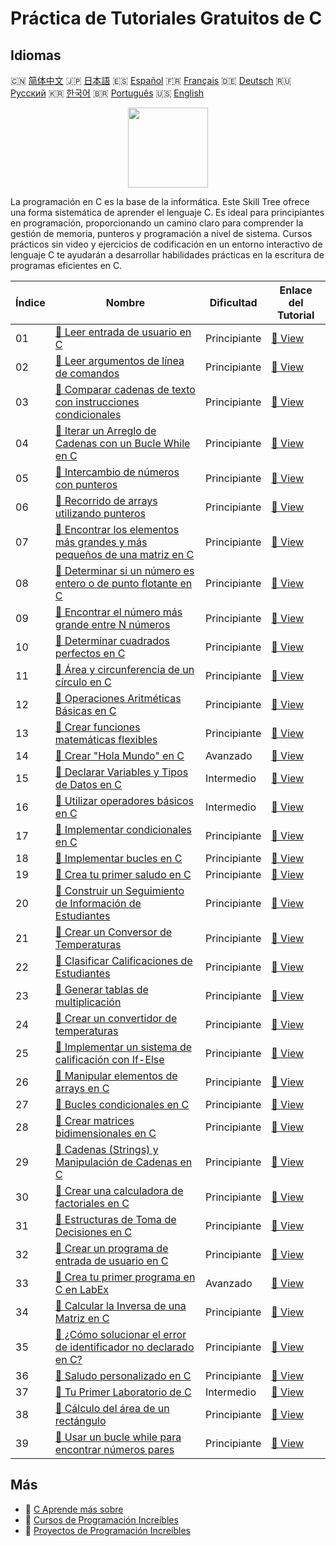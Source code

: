 # Práctica de Tutoriales Gratuitos de C

## Idiomas

🇨🇳 [简体中文](README_zh.md) 🇯🇵 [日本語](README_ja.md) 🇪🇸 [Español](README_es.md) 🇫🇷 [Français](README_fr.md) 🇩🇪 [Deutsch](README_de.md) 🇷🇺 [Русский](README_ru.md) 🇰🇷 [한국어](README_ko.md) 🇧🇷 [Português](README_pt.md) 🇺🇸 [English](README.md) 

<div align="center">
<img width="128px" src="https://file.labex.io/path/GAbMWgBPUOxV.png">
</div>

La programación en C es la base de la informática. Este Skill Tree ofrece una forma sistemática de aprender el lenguaje C. Es ideal para principiantes en programación, proporcionando un camino claro para comprender la gestión de memoria, punteros y programación a nivel de sistema. Cursos prácticos sin video y ejercicios de codificación en un entorno interactivo de lenguaje C te ayudarán a desarrollar habilidades prácticas en la escritura de programas eficientes en C.

|   Índice | Nombre                                                                                                                                                              | Dificultad   | Enlace del Tutorial                                                                                |
|----------|---------------------------------------------------------------------------------------------------------------------------------------------------------------------|--------------|----------------------------------------------------------------------------------------------------|
|       01 | [📖 Leer entrada de usuario en C](https://labex.io/es/tutorials/c-read-user-input-in-c-136075)                                                                      | Principiante | [🔗 View](https://labex.io/es/tutorials/c-read-user-input-in-c-136075)                             |
|       02 | [📖 Leer argumentos de línea de comandos](https://labex.io/es/tutorials/c-read-command-line-arguments-136077)                                                       | Principiante | [🔗 View](https://labex.io/es/tutorials/c-read-command-line-arguments-136077)                      |
|       03 | [📖 Comparar cadenas de texto con instrucciones condicionales](https://labex.io/es/tutorials/c-compare-string-using-conditional-statements-136079)                  | Principiante | [🔗 View](https://labex.io/es/tutorials/c-compare-string-using-conditional-statements-136079)      |
|       04 | [📖 Iterar un Arreglo de Cadenas con un Bucle While en C](https://labex.io/es/tutorials/c-iterating-string-array-with-c-while-loop-136081)                          | Principiante | [🔗 View](https://labex.io/es/tutorials/c-iterating-string-array-with-c-while-loop-136081)         |
|       05 | [📖 Intercambio de números con punteros](https://labex.io/es/tutorials/c-swapping-numbers-with-pointers-123350)                                                     | Principiante | [🔗 View](https://labex.io/es/tutorials/c-swapping-numbers-with-pointers-123350)                   |
|       06 | [📖 Recorrido de arrays utilizando punteros](https://labex.io/es/tutorials/c-array-traversal-using-pointers-123301)                                                 | Principiante | [🔗 View](https://labex.io/es/tutorials/c-array-traversal-using-pointers-123301)                   |
|       07 | [📖 Encontrar los elementos más grandes y más pequeños de una matriz en C](https://labex.io/es/tutorials/c-finding-largest-and-smallest-array-elements-in-c-123271) | Principiante | [🔗 View](https://labex.io/es/tutorials/c-finding-largest-and-smallest-array-elements-in-c-123271) |
|       08 | [📖 Determinar si un número es entero o de punto flotante en C](https://labex.io/es/tutorials/c-determine-integer-or-float-in-c-123267)                             | Principiante | [🔗 View](https://labex.io/es/tutorials/c-determine-integer-or-float-in-c-123267)                  |
|       09 | [📖 Encontrar el número más grande entre N números](https://labex.io/es/tutorials/c-find-the-largest-number-among-n-numbers-123252)                                 | Principiante | [🔗 View](https://labex.io/es/tutorials/c-find-the-largest-number-among-n-numbers-123252)          |
|       10 | [📖 Determinar cuadrados perfectos en C](https://labex.io/es/tutorials/c-determine-perfect-square-in-c-123221)                                                      | Principiante | [🔗 View](https://labex.io/es/tutorials/c-determine-perfect-square-in-c-123221)                    |
|       11 | [📖 Área y circunferencia de un círculo en C](https://labex.io/es/tutorials/c-circle-area-and-circumference-in-c-123197)                                            | Principiante | [🔗 View](https://labex.io/es/tutorials/c-circle-area-and-circumference-in-c-123197)               |
|       12 | [📖 Operaciones Aritméticas Básicas en C](https://labex.io/es/tutorials/c-basic-arithmetic-operations-in-c-438262)                                                  | Principiante | [🔗 View](https://labex.io/es/tutorials/c-basic-arithmetic-operations-in-c-438262)                 |
|       13 | [📖 Crear funciones matemáticas flexibles](https://labex.io/es/tutorials/c-create-flexible-math-functions-446161)                                                   | Principiante | [🔗 View](https://labex.io/es/tutorials/c-create-flexible-math-functions-446161)                   |
|       14 | [📖 Crear "Hola Mundo" en C](https://labex.io/es/tutorials/c-create-hello-world-in-c-438286)                                                                        | Avanzado     | [🔗 View](https://labex.io/es/tutorials/c-create-hello-world-in-c-438286)                          |
|       15 | [📖 Declarar Variables y Tipos de Datos en C](https://labex.io/es/tutorials/c-declare-variables-and-data-types-in-c-438287)                                         | Intermedio   | [🔗 View](https://labex.io/es/tutorials/c-declare-variables-and-data-types-in-c-438287)            |
|       16 | [📖 Utilizar operadores básicos en C](https://labex.io/es/tutorials/c-use-basic-operators-in-c-438288)                                                              | Intermedio   | [🔗 View](https://labex.io/es/tutorials/c-use-basic-operators-in-c-438288)                         |
|       17 | [📖 Implementar condicionales en C](https://labex.io/es/tutorials/c-implement-conditionals-in-c-438331)                                                             | Principiante | [🔗 View](https://labex.io/es/tutorials/c-implement-conditionals-in-c-438331)                      |
|       18 | [📖 Implementar bucles en C](https://labex.io/es/tutorials/c-implement-loops-in-c-438332)                                                                           | Principiante | [🔗 View](https://labex.io/es/tutorials/c-implement-loops-in-c-438332)                             |
|       19 | [📖 Crea tu primer saludo en C](https://labex.io/es/tutorials/c-craft-your-first-c-greeting-438337)                                                                 | Principiante | [🔗 View](https://labex.io/es/tutorials/c-craft-your-first-c-greeting-438337)                      |
|       20 | [📖 Construir un Seguimiento de Información de Estudiantes](https://labex.io/es/tutorials/c-build-student-information-tracker-438353)                               | Principiante | [🔗 View](https://labex.io/es/tutorials/c-build-student-information-tracker-438353)                |
|       21 | [📖 Crear un Conversor de Temperaturas](https://labex.io/es/tutorials/c-create-a-temperature-converter-438383)                                                      | Principiante | [🔗 View](https://labex.io/es/tutorials/c-create-a-temperature-converter-438383)                   |
|       22 | [📖 Clasificar Calificaciones de Estudiantes](https://labex.io/es/tutorials/c-classify-student-grades-438387)                                                       | Principiante | [🔗 View](https://labex.io/es/tutorials/c-classify-student-grades-438387)                          |
|       23 | [📖 Generar tablas de multiplicación](https://labex.io/es/tutorials/c-generate-multiplication-tables-438391)                                                        | Principiante | [🔗 View](https://labex.io/es/tutorials/c-generate-multiplication-tables-438391)                   |
|       24 | [📖 Crear un convertidor de temperaturas](https://labex.io/es/tutorials/c-create-a-temperature-converter-446144)                                                    | Principiante | [🔗 View](https://labex.io/es/tutorials/c-create-a-temperature-converter-446144)                   |
|       25 | [📖 Implementar un sistema de calificación con If-Else](https://labex.io/es/tutorials/c-implement-grading-system-with-if-else-446149)                               | Principiante | [🔗 View](https://labex.io/es/tutorials/c-implement-grading-system-with-if-else-446149)            |
|       26 | [📖 Manipular elementos de arrays en C](https://labex.io/es/tutorials/c-manipulate-array-elements-in-c-438261)                                                      | Principiante | [🔗 View](https://labex.io/es/tutorials/c-manipulate-array-elements-in-c-438261)                   |
|       27 | [📖 Bucles condicionales en C](https://labex.io/es/tutorials/c-conditional-loops-in-c-438260)                                                                       | Principiante | [🔗 View](https://labex.io/es/tutorials/c-conditional-loops-in-c-438260)                           |
|       28 | [📖 Crear matrices bidimensionales en C](https://labex.io/es/tutorials/c-create-two-dimensional-arrays-in-c-438259)                                                 | Principiante | [🔗 View](https://labex.io/es/tutorials/c-create-two-dimensional-arrays-in-c-438259)               |
|       29 | [📖 Cadenas (Strings) y Manipulación de Cadenas en C](https://labex.io/es/tutorials/c-strings-and-manipulate-them-in-c-438258)                                      | Principiante | [🔗 View](https://labex.io/es/tutorials/c-strings-and-manipulate-them-in-c-438258)                 |
|       30 | [📖 Crear una calculadora de factoriales en C](https://labex.io/es/tutorials/c-create-factorial-calculator-in-c-438256)                                             | Principiante | [🔗 View](https://labex.io/es/tutorials/c-create-factorial-calculator-in-c-438256)                 |
|       31 | [📖 Estructuras de Toma de Decisiones en C](https://labex.io/es/tutorials/c-decision-making-structures-in-c-438255)                                                 | Principiante | [🔗 View](https://labex.io/es/tutorials/c-decision-making-structures-in-c-438255)                  |
|       32 | [📖 Crear un programa de entrada de usuario en C](https://labex.io/es/tutorials/c-create-user-input-program-in-c-438242)                                            | Principiante | [🔗 View](https://labex.io/es/tutorials/c-create-user-input-program-in-c-438242)                   |
|       33 | [📖 Crea tu primer programa en C en LabEx](https://labex.io/es/tutorials/c-create-your-first-c-program-in-labex-438241)                                             | Avanzado     | [🔗 View](https://labex.io/es/tutorials/c-create-your-first-c-program-in-labex-438241)             |
|       34 | [📖 Calcular la Inversa de una Matriz en C](https://labex.io/es/tutorials/c-compute-the-inverse-of-a-matrix-in-c-435161)                                            | Principiante | [🔗 View](https://labex.io/es/tutorials/c-compute-the-inverse-of-a-matrix-in-c-435161)             |
|       35 | [📖 ¿Cómo solucionar el error de identificador no declarado en C?](https://labex.io/es/tutorials/c-how-to-fix-undeclared-identifier-in-c-419180)                    | Principiante | [🔗 View](https://labex.io/es/tutorials/c-how-to-fix-undeclared-identifier-in-c-419180)            |
|       36 | [📖 Saludo personalizado en C](https://labex.io/es/tutorials/c-personalized-c-greeting-391828)                                                                      | Principiante | [🔗 View](https://labex.io/es/tutorials/c-personalized-c-greeting-391828)                          |
|       37 | [📖 Tu Primer Laboratorio de C](https://labex.io/es/tutorials/c-your-first-c-lab-391824)                                                                            | Intermedio   | [🔗 View](https://labex.io/es/tutorials/c-your-first-c-lab-391824)                                 |
|       38 | [📖 Cálculo del área de un rectángulo](https://labex.io/es/tutorials/c-calculating-rectangle-area-in-c-136085)                                                      | Principiante | [🔗 View](https://labex.io/es/tutorials/c-calculating-rectangle-area-in-c-136085)                  |
|       39 | [📖 Usar un bucle while para encontrar números pares](https://labex.io/es/tutorials/c-using-while-loop-to-find-even-numbers-136083)                                 | Principiante | [🔗 View](https://labex.io/es/tutorials/c-using-while-loop-to-find-even-numbers-136083)            |

## Más

- 🔗 [C Aprende más sobre](https://labex.io/es/skilltrees/c)
- 🔗 [Cursos de Programación Increíbles](https://github.com/labex-labs/awesome-programming-courses)
- 🔗 [Proyectos de Programación Increíbles](https://github.com/labex-labs/awesome-programming-projects)

